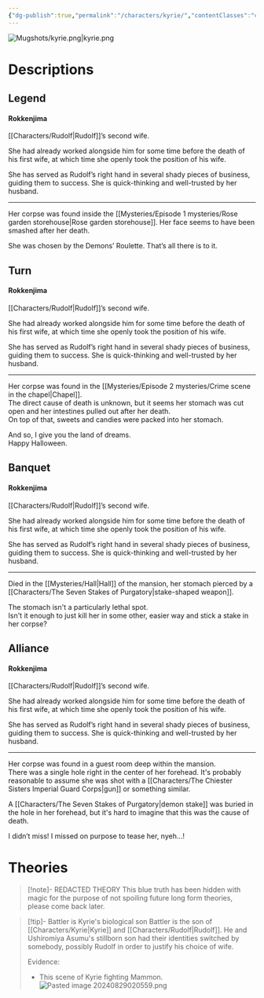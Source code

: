 ```yaml
---
{"dg-publish":true,"permalink":"/characters/kyrie/","contentClasses":"center-headings","tags":["ushiromiya"]}
---
```



![Mugshots/kyrie.png|kyrie.png](/img/user/Mugshots/kyrie.png)

# Descriptions

## Legend
#### Rokkenjima

[[Characters/Rudolf\|Rudolf]]’s second wife.

She had already worked alongside him for some time before the death of his first wife, at which time she openly took the position of his wife.

She has served as Rudolf’s right hand in several shady pieces of business, guiding them to success. She is quick-thinking and well-trusted by her husband.

---
Her corpse was found inside the [[Mysteries/Episode 1 mysteries/Rose garden storehouse\|Rose garden storehouse]]. Her face seems to have been smashed after her death.

She was chosen by the Demons’ Roulette. That’s all there is to it.
## Turn
#### Rokkenjima

[[Characters/Rudolf\|Rudolf]]’s second wife.

She had already worked alongside him for some time before the death of his first wife, at which time she openly took the position of his wife.

She has served as Rudolf’s right hand in several shady pieces of business, guiding them to success. She is quick-thinking and well-trusted by her husband.

---
Her corpse was found in the [[Mysteries/Episode 2 mysteries/Crime scene in the chapel\|Chapel]].  
The direct cause of death is unknown, but it seems her stomach was cut open and her intestines pulled out after her death.  
On top of that, sweets and candies were packed into her stomach.  

And so, I give you the land of dreams.  
Happy Halloween.
## Banquet
#### Rokkenjima

[[Characters/Rudolf\|Rudolf]]’s second wife.

She had already worked alongside him for some time before the death of his first wife, at which time she openly took the position of his wife.

She has served as Rudolf’s right hand in several shady pieces of business, guiding them to success. She is quick-thinking and well-trusted by her husband.

---
Died in the [[Mysteries/Hall\|Hall]] of the mansion, her stomach pierced by a [[Characters/The Seven Stakes of Purgatory\|stake-shaped weapon]].  

The stomach isn't a particularly lethal spot.  
Isn't it enough to just kill her in some other, easier way and stick a stake in her corpse?
## Alliance
#### Rokkenjima

[[Characters/Rudolf\|Rudolf]]’s second wife.

She had already worked alongside him for some time before the death of his first wife, at which time she openly took the position of his wife.

She has served as Rudolf’s right hand in several shady pieces of business, guiding them to success. She is quick-thinking and well-trusted by her husband.

---
Her corpse was found in a guest room deep within the mansion.  
There was a single hole right in the center of her forehead. It's probably reasonable to assume she was shot with a [[Characters/The Chiester Sisters Imperial Guard Corps\|gun]] or something similar.  

A [[Characters/The Seven Stakes of Purgatory\|demon stake]] was buried in the hole in her forehead, but it's hard to imagine that this was the cause of death.  

I didn’t miss! I missed on purpose to tease her, nyeh...!  

# Theories

<div class="transclusion internal-embed is-loaded"><div class="markdown-embed">



> [!note]- REDACTED THEORY
> This blue truth has been hidden with magic for the purpose of not spoiling future long form theories, please come back later.

</div></div>


<div class="transclusion internal-embed is-loaded"><div class="markdown-embed">



> [!tip]- Battler is Kyrie's biological son
> Battler is the son of [[Characters/Kyrie\|Kyrie]] and [[Characters/Rudolf\|Rudolf]]. He and Ushiromiya Asumu's stillborn son had their identities switched by somebody, possibly Rudolf in order to justify his choice of wife.
>
> Evidence:
> - This scene of Kyrie fighting Mammon.
> ![Pasted image 20240829020559.png](/img/user/Attachments/Pasted%20image%2020240829020559.png)

</div></div>
